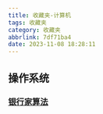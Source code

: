 ```yaml
---
title: 收藏夹-计算机
tags: 收藏夹
category: 收藏夹
abbrlink: 7df71ba4
date: 2023-11-08 18:28:11
---
```

## 操作系统
### [银行家算法](https://www.cnblogs.com/wkfvawl/p/11929508.html)